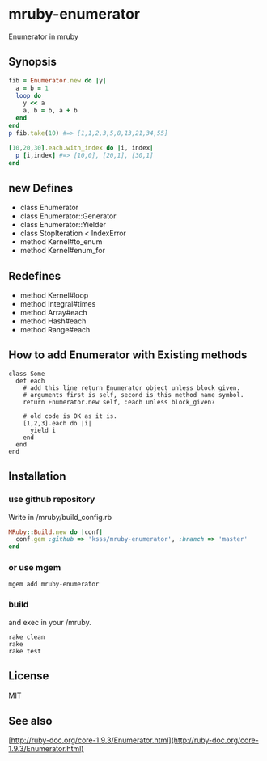 # mruby-enumerator

Enumerator in mruby

## Synopsis

```ruby
fib = Enumerator.new do |y|
  a = b = 1
  loop do
    y << a
    a, b = b, a + b
  end
end
p fib.take(10) #=> [1,1,2,3,5,8,13,21,34,55]

[10,20,30].each.with_index do |i, index|
  p [i,index] #=> [10,0], [20,1], [30,1]
end
```

## new Defines  

- class Enumerator
- class Enumerator::Generator
- class Enumerator::Yielder
- class StopIteration < IndexError
- method Kernel#to_enum
- method Kernel#enum_for

## Redefines

- method Kernel#loop
- method Integral#times
- method Array#each
- method Hash#each
- method Range#each

## How to add Enumerator with Existing methods

```
class Some
  def each
    # add this line return Enumerator object unless block given.
    # arguments first is self, second is this method name symbol.
    return Enumerator.new self, :each unless block_given?

    # old code is OK as it is.
    [1,2,3].each do |i|
      yield i
    end
  end
end
```

## Installation

### use github repository

Write in /mruby/build_config.rb

```ruby
MRuby::Build.new do |conf|
  conf.gem :github => 'ksss/mruby-enumerator', :branch => 'master'
end
```

### or use mgem

```
mgem add mruby-enumerator
```

### build

and exec in your /mruby.

```
rake clean
rake
rake test
```

## License

MIT

## See also

[http://ruby-doc.org/core-1.9.3/Enumerator.html](http://ruby-doc.org/core-1.9.3/Enumerator.html)
